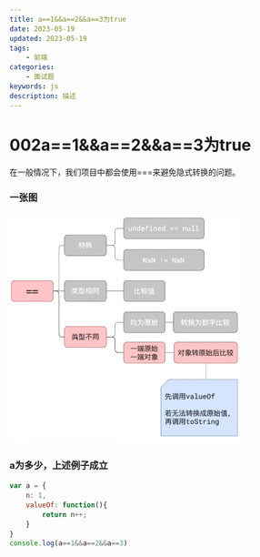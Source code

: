 ```yaml
---
title: a==1&&a==2&&a==3为true
date: 2023-05-19
updated: 2023-05-19
tags: 
    - 前端
categories: 
    - 面试题
keywords: js
description: 描述
---
```

# 002a==1&&a==2&&a==3为true
在一般情况下，我们项目中都会使用===来避免隐式转换的问题。
### 一张图
![示例](./images/yinshizhuanhuan.jpg)
### a为多少，上述例子成立
```javascript
var a = {
    n: 1,
    valueOf: function(){
        return n++;
    }
}
console.log(a==1&&a==2&&a==3)
```